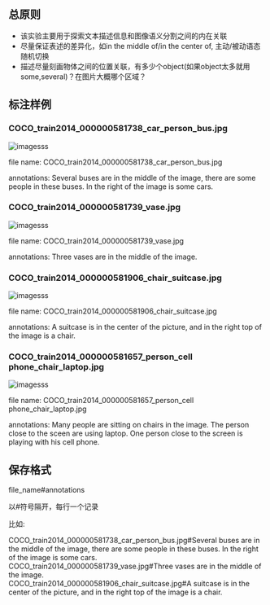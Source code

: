 

## 总原则

*  该实验主要用于探索文本描述信息和图像语义分割之间的内在关联
*  尽量保证表述的差异化，如in the middle of/in the center of, 主动/被动语态随机切换
*  描述尽量刻画物体之间的位置关联，有多少个object(如果object太多就用some,several)？在图片大概哪个区域？



## 标注样例


### COCO_train2014_000000581738_car_person_bus.jpg

![imagesss](images/COCO_train2014_000000581738_car_person_bus.jpg)

file name: COCO_train2014_000000581738_car_person_bus.jpg

annotations: Several buses are in the middle of the image, there are some people in these buses. In the right of the image is some cars.


### COCO_train2014_000000581739_vase.jpg

![imagesss](images/COCO_train2014_000000581739_vase.jpg)

file name: COCO_train2014_000000581739_vase.jpg

annotations: Three vases are in the middle of the image.

### COCO_train2014_000000581906_chair_suitcase.jpg

![imagesss](images/COCO_train2014_000000581906_chair_suitcase.jpg)

file name: COCO_train2014_000000581906_chair_suitcase.jpg

annotations: A suitcase is in the center of the picture, and in the right top of the image is a chair.

### COCO_train2014_000000581657_person_cell phone_chair_laptop.jpg

![imagesss](images/COCO_train2014_000000581657_person_cellphone_chair_laptop.jpg)

file name: COCO_train2014_000000581657_person_cell phone_chair_laptop.jpg

annotations: Many people are sitting on chairs in the image. The person close to the sceen are using laptop. One person close to the screen is playing with his cell phone.




## 保存格式

file_name#annotations

以#符号隔开，每行一个记录

比如:

COCO_train2014_000000581738_car_person_bus.jpg#Several buses are in the middle of the image, there are some people in these buses. In the right of the image is some cars.
<br>COCO_train2014_000000581739_vase.jpg#Three vases are in the middle of the image.
<br>COCO_train2014_000000581906_chair_suitcase.jpg#A suitcase is in the center of the picture, and in the right top of the image is a chair.


